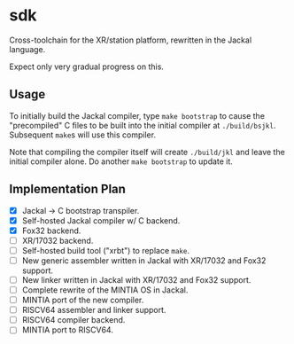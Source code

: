 # sdk

Cross-toolchain for the XR/station platform, rewritten in the Jackal language.

Expect only very gradual progress on this.

## Usage

To initially build the Jackal compiler, type `make bootstrap` to cause the "precompiled" C files to be built into the initial compiler at `./build/bsjkl`. Subsequent `make`s will use this compiler.

Note that compiling the compiler itself will create `./build/jkl` and leave the initial compiler alone. Do another `make bootstrap` to update it.

## Implementation Plan

- [x] Jackal -> C bootstrap transpiler.
- [x] Self-hosted Jackal compiler w/ C backend.
- [x] Fox32 backend.
- [ ] XR/17032 backend.
- [ ] Self-hosted build tool ("xrbt") to replace `make`.
- [ ] New generic assembler written in Jackal with XR/17032 and Fox32 support.
- [ ] New linker written in Jackal with XR/17032 and Fox32 support.
- [ ] Complete rewrite of the MINTIA OS in Jackal.
- [ ] MINTIA port of the new compiler.
- [ ] RISCV64 assembler and linker support.
- [ ] RISCV64 compiler backend.
- [ ] MINTIA port to RISCV64.